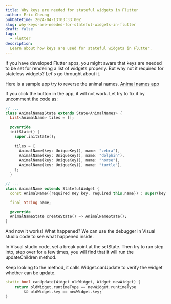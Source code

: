```yaml
---
title: Why keys are needed for stateful widgets in Flutter
author: Eric Cheung
pubDatetime: 2024-04-13T03:33:00Z
slug: why-keys-are-needed-for-stateful-widgets-in-flutter
draft: false
tags:
  - Flutter
description:
  Learn about how keys are used for stateful widgets in Flutter.
---
```


If you have developed Flutter apps, you might aware that keys are needed to be set for rendering a list of widgets properly. But why not it required for stateless widgets? Let's go throught about it. 

Here is a sample app try to reverse the animal names. [Animal names app](https://zapp.run/edit/flutter-z5ze06it5zf0?entry=lib/main.dart&file=lib/main.dart)

If you click the button in the app, it will not work. Let try to fix it by uncomment the code as:

```dart
// ...
class AnimalNamesState extends State<AnimalNames> {
  List<AnimalName> tiles = [];

  @override
  initState() {
    super.initState();

    tiles = [
      AnimalName(key: UniqueKey(), name: "zebra"),
      AnimalName(key: UniqueKey(), name: "dolphin"),
      AnimalName(key: UniqueKey(), name: "horse"),
      AnimalName(key: UniqueKey(), name: "turtle"),
    ];
  }

// ...
class AnimalName extends StatefulWidget {
  const AnimalName({required Key key, required this.name}) : super(key: key);

  final String name;

  @override
  AnimalNameState createState() => AnimalNameState();
}
```
And now it works! What happened? We can use the debugger in Visual studio code to see what happened inside.

In Visual studio code, set a break point at the setState. Then try to run step into, step over for a few times, you will find that it will run the updateChildren method.

Keep looking to the method, it calls Widget.canUpdate to verify the widget whether can be update.

```dart
static bool canUpdate(Widget oldWidget, Widget newWidget) {
    return oldWidget.runtimeType == newWidget.runtimeType
        && oldWidget.key == newWidget.key;
}
```
